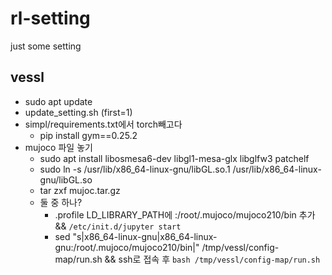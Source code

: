 # rl-setting
just some setting 


## vessl

- sudo apt update
- update_setting.sh (first=1)  
- simpl/requirements.txt에서 torch빼고다  
  - pip install gym==0.25.2  
- mujoco 파일 놓기  
  - sudo apt install libosmesa6-dev libgl1-mesa-glx libglfw3 patchelf
  - sudo ln -s /usr/lib/x86_64-linux-gnu/libGL.so.1 /usr/lib/x86_64-linux-gnu/libGL.so
  - tar zxf mujoc.tar.gz  
  - 둘 중 하나?
    - .profile LD_LIBRARY_PATH에 :/root/.mujoco/mujoco210/bin 추가  && `/etc/init.d/jupyter start`
    - sed "s|x86_64-linux-gnu|x86_64-linux-gnu:/root/.mujoco/mujoco210/bin|" /tmp/vessl/config-map/run.sh && ssh로 접속 후 `bash /tmp/vessl/config-map/run.sh`

